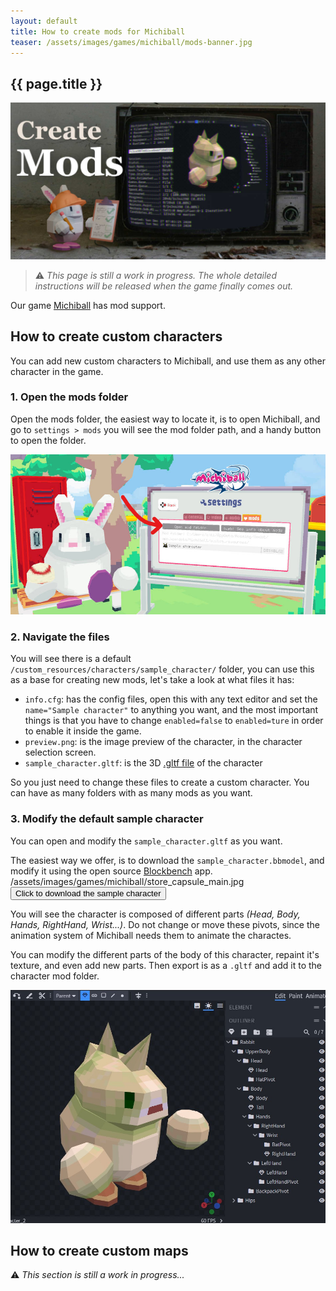 ```yaml
---
layout: default
title: How to create mods for Michiball
teaser: /assets/images/games/michiball/mods-banner.jpg
---
```


## {{ page.title }}

![A bunny with a helmet making mods on a TV screen](/assets/images/games/michiball/mods-banner.jpg)

> ⚠️ _This page is still a work in progress. The whole detailed instructions will be released when the game finally comes out._

Our game [Michiball](/games/michiball) has mod support.

## How to create custom characters

You can add new custom characters to Michiball, and use them as any other character in the game.

### 1. Open the mods folder

Open the mods folder, the easiest way to locate it, is to open Michiball, and go to `settings > mods` you will see the mod folder path, and a handy button to open the folder.

![Michiball settings menu](/assets/images/games/michiball/mods-tutorial-1.jpg)


### 2. Navigate the files

You will see there is a default `/custom_resources/characters/sample_character/` folder, you can use this as a base for creating new mods, let's take a look at what files it has:

- `info.cfg`: has the config files, open this with any text editor and set the `name="Sample character"` to anything you want, and the most important things is that you have to change `enabled=false` to `enabled=ture` in order to enable it inside the game.
- `preview.png`: is the image preview of the character, in the character selection screen.
- `sample_character.gltf`: is the 3D [.gltf file](https://en.wikipedia.org/wiki/GlTF) of the character

So you just need to change these files to create a custom character. You can have as many folders with as many mods as you want.

### 3. Modify the default sample character

You can open and modify the `sample_character.gltf` as you want.

The easiest way we offer, is to download the `sample_character.bbmodel`, and modify it using the open source [Blockbench](https://www.blockbench.net/) app.
/assets/images/games/michiball/store_capsule_main.jpg
<a href="/assets/downloads/michiball/sample_character.bbmodel" download="sample_character.bbmodel">
<button>Click to download the sample character</button>
</a>

You will see the character is composed of different parts _(Head, Body, Hands, RightHand, Wrist...)_. Do not change or move these pivots, since the animation system of Michiball needs them to animate the charactes.

You can modify the different parts of the body of this character, repaint it's texture, and even add new parts. Then export is as a `.gltf` and add it to the character mod folder.

![A screenshot of a character in a 3D editor](/assets/images/games/michiball/mods.jpg)


## How to create custom maps
⚠️ _This section is still a work in progress..._